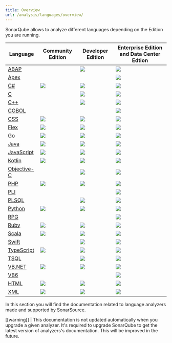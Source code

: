 ```yaml
---
title: Overview
url: /analysis/languages/overview/
---
```


SonarQube allows to analyze different languages depending on the Edition you are running.

| Language                             | Community Edition      | Developer Edition      | Enterprise Edition and Data Center Edtion |
| ------------------------------------ | ---------------------- | ---------------------- | ----------------------------------------- |
| [ABAP](/analysis/languages/abap/)             |                        | ![](/images/check.svg) | ![](/images/check.svg)                    |
| [Apex](/analysis/languages/apex/)             |                        |                        | ![](/images/check.svg)                    |
| [C#](/analysis/languages/csharp/)             | ![](/images/check.svg) | ![](/images/check.svg) | ![](/images/check.svg)                    |
| [C](/analysis/languages/cfamily/)             |                        | ![](/images/check.svg) | ![](/images/check.svg)                    |
| [C++](/analysis/languages/cfamily/)           |                        | ![](/images/check.svg) | ![](/images/check.svg)                    |
| [COBOL](/analysis/languages/cobol/)           |                        |                        | ![](/images/check.svg)                    |
| [CSS](/analysis/languages/css/)               | ![](/images/check.svg) | ![](/images/check.svg) | ![](/images/check.svg)                    |
| [Flex](/analysis/languages/flex/)             | ![](/images/check.svg) | ![](/images/check.svg) | ![](/images/check.svg)                    |
| [Go](/analysis/languages/go/)                 | ![](/images/check.svg) | ![](/images/check.svg) | ![](/images/check.svg)                    |
| [Java](/analysis/languages/java/)             | ![](/images/check.svg) | ![](/images/check.svg) | ![](/images/check.svg)                    |
| [JavaScript](/analysis/languages/javascript/) | ![](/images/check.svg) | ![](/images/check.svg) | ![](/images/check.svg)                    |
| [Kotlin](/analysis/languages/kotlin/)         | ![](/images/check.svg) | ![](/images/check.svg) | ![](/images/check.svg)                    |
| [Objective-C](/analysis/languages/cfamily/)   |                        | ![](/images/check.svg) | ![](/images/check.svg)                    |
| [PHP](/analysis/languages/php/)               | ![](/images/check.svg) | ![](/images/check.svg) | ![](/images/check.svg)                    |
| [PLI](/analysis/languages/pli/)               |                        |                        | ![](/images/check.svg)                    |
| [PLSQL](/analysis/languages/plsql/)           |                        | ![](/images/check.svg) | ![](/images/check.svg)                    |
| [Python](/analysis/languages/python/)         | ![](/images/check.svg) | ![](/images/check.svg) | ![](/images/check.svg)                    |
| [RPG](/analysis/languages/rpg/)               |                        |                        | ![](/images/check.svg)                    |
| [Ruby](/analysis/languages/ruby/)             | ![](/images/check.svg) | ![](/images/check.svg) | ![](/images/check.svg)                    |
| [Scala](/analysis/languages/scala/)           | ![](/images/check.svg) | ![](/images/check.svg) | ![](/images/check.svg)                    |
| [Swift](/analysis/languages/swift/)           |                        | ![](/images/check.svg) | ![](/images/check.svg)                    |
| [TypeScript](/analysis/languages/typescript/) | ![](/images/check.svg) | ![](/images/check.svg) | ![](/images/check.svg)                    |
| [TSQL](/analysis/languages/tsql/)             |                        | ![](/images/check.svg) | ![](/images/check.svg)                    |
| [VB.NET](/analysis/languages/vbnet/)          | ![](/images/check.svg) | ![](/images/check.svg) | ![](/images/check.svg)                    |
| [VB6](/analysis/languages/vb6/)               |                        |                        | ![](/images/check.svg)                    |
| [HTML](/analysis/languages/html/)             | ![](/images/check.svg) | ![](/images/check.svg) | ![](/images/check.svg)                    |
| [XML](/analysis/languages/xml/)               | ![](/images/check.svg) | ![](/images/check.svg) | ![](/images/check.svg)                    |

In this section you will find the documentation related to language analyzers made and supported by SonarSource.

[[warning]]
| This documentation is not updated automatically when you upgrade a given analyzer. It's required to upgrade SonarQube to get the latest version of analyzers's documentation. This will be improved in the future.

